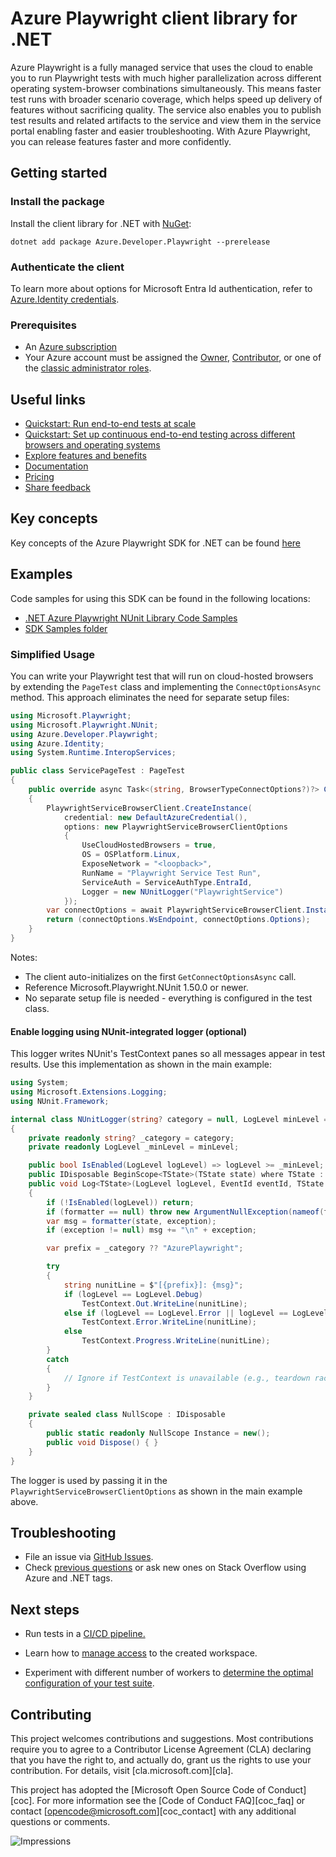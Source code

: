 # Azure Playwright client library for .NET

Azure Playwright is a fully managed service that uses the cloud to enable you to run Playwright tests with much higher parallelization across different operating system-browser combinations simultaneously. This means faster test runs with broader scenario coverage, which helps speed up delivery of features without sacrificing quality. The service also enables you to publish test results and related artifacts to the service and view them in the service portal enabling faster and easier troubleshooting. With Azure Playwright, you can release features faster and more confidently.

## Getting started

### Install the package

Install the client library for .NET with [NuGet](https://www.nuget.org/):

```dotnetcli
dotnet add package Azure.Developer.Playwright --prerelease
```

### Authenticate the client

To learn more about options for Microsoft Entra Id authentication, refer to [Azure.Identity credentials](https://github.com/Azure/azure-sdk-for-net/tree/main/sdk/identity/Azure.Identity#credentials).

### Prerequisites

- An [Azure subscription](https://azure.microsoft.com/free/dotnet/)
- Your Azure account must be assigned the [Owner](https://learn.microsoft.com/azure/role-based-access-control/built-in-roles#owner), [Contributor](https://learn.microsoft.com/azure/role-based-access-control/built-in-roles#contributor), or one of the [classic administrator roles](https://learn.microsoft.com/azure/role-based-access-control/rbac-and-directory-admin-roles#classic-subscription-administrator-roles).

## Useful links
- [Quickstart: Run end-to-end tests at scale](https://aka.ms/pww/docs/quickstart)
- [Quickstart: Set up continuous end-to-end testing across different browsers and operating systems](https://aka.ms/pww/docs/ci)
- [Explore features and benefits](https://aka.ms/pww/docs/about)
- [Documentation](https://aka.ms/pww/docs)
- [Pricing](https://aka.ms/pww/docs/pricing)
- [Share feedback](https://aka.ms/pww/docs/feedback)

## Key concepts

Key concepts of the Azure Playwright SDK for .NET can be found [here](https://aka.ms/pww/docs/overview)

## Examples

Code samples for using this SDK can be found in the following locations:
- [.NET Azure Playwright NUnit Library Code Samples](https://aka.ms/pww/samples)
- [SDK Samples folder](https://github.com/Azure/azure-sdk-for-net/tree/main/sdk/loadtestservice/Azure.Developer.Playwright/samples)

### Simplified Usage

You can write your Playwright test that will run on cloud-hosted browsers by extending the `PageTest` class and implementing the `ConnectOptionsAsync` method. This approach eliminates the need for separate setup files:

```C# Snippet:ServicePageTest
using Microsoft.Playwright;
using Microsoft.Playwright.NUnit;
using Azure.Developer.Playwright;
using Azure.Identity;
using System.Runtime.InteropServices;

public class ServicePageTest : PageTest
{
    public override async Task<(string, BrowserTypeConnectOptions?)?> ConnectOptionsAsync()
    {
        PlaywrightServiceBrowserClient.CreateInstance(
            credential: new DefaultAzureCredential(),
            options: new PlaywrightServiceBrowserClientOptions
            {
                UseCloudHostedBrowsers = true,
                OS = OSPlatform.Linux,
                ExposeNetwork = "<loopback>",
                RunName = "Playwright Service Test Run",
                ServiceAuth = ServiceAuthType.EntraId,
                Logger = new NUnitLogger("PlaywrightService")
            });
        var connectOptions = await PlaywrightServiceBrowserClient.Instance.GetConnectOptionsAsync<BrowserTypeConnectOptions>();
        return (connectOptions.WsEndpoint, connectOptions.Options);
    }
}
```

Notes:
- The client auto-initializes on the first `GetConnectOptionsAsync` call.
- Reference Microsoft.Playwright.NUnit 1.50.0 or newer.
- No separate setup file is needed - everything is configured in the test class.



#### Enable logging using NUnit-integrated logger (optional)

This logger writes NUnit's TestContext panes so all messages appear in test results. Use this implementation as shown in the main example:

```C# Snippet:NUnitLogger
using System;
using Microsoft.Extensions.Logging;
using NUnit.Framework;

internal class NUnitLogger(string? category = null, LogLevel minLevel = LogLevel.Information) : ILogger
{
    private readonly string? _category = category;
    private readonly LogLevel _minLevel = minLevel;

    public bool IsEnabled(LogLevel logLevel) => logLevel >= _minLevel;
    public IDisposable BeginScope<TState>(TState state) where TState : notnull => NullScope.Instance;
    public void Log<TState>(LogLevel logLevel, EventId eventId, TState state, Exception? exception, Func<TState, Exception?, string> formatter)
    {
        if (!IsEnabled(logLevel)) return;
        if (formatter == null) throw new ArgumentNullException(nameof(formatter));
        var msg = formatter(state, exception);
        if (exception != null) msg += "\n" + exception;

        var prefix = _category ?? "AzurePlaywright";

        try
        {
            string nunitLine = $"[{prefix}]: {msg}";
            if (logLevel == LogLevel.Debug)
                TestContext.Out.WriteLine(nunitLine);
            else if (logLevel == LogLevel.Error || logLevel == LogLevel.Critical)
                TestContext.Error.WriteLine(nunitLine);
            else
                TestContext.Progress.WriteLine(nunitLine);
        }
        catch
        {
            // Ignore if TestContext is unavailable (e.g., teardown race)
        }
    }

    private sealed class NullScope : IDisposable
    {
        public static readonly NullScope Instance = new();
        public void Dispose() { }
    }
}
```

The logger is used by passing it in the `PlaywrightServiceBrowserClientOptions` as shown in the main example above.


## Troubleshooting

-   File an issue via [GitHub Issues](https://github.com/Azure/azure-sdk-for-net/issues).
-   Check [previous questions](https://stackoverflow.com/questions/tagged/azure+.net) or ask new ones on Stack Overflow using Azure and .NET tags.

## Next steps

- Run tests in a [CI/CD pipeline.](https://aka.ms/pww/docs/configure-pipeline)

- Learn how to [manage access](https://aka.ms/pww/docs/manage-access) to the created workspace.

- Experiment with different number of workers to [determine the optimal configuration of your test suite](https://aka.ms/pww/docs/parallelism).

## Contributing

This project welcomes contributions and suggestions.  Most contributions require
you to agree to a Contributor License Agreement (CLA) declaring that you have
the right to, and actually do, grant us the rights to use your contribution. For
details, visit [cla.microsoft.com][cla].

This project has adopted the [Microsoft Open Source Code of Conduct][coc].
For more information see the [Code of Conduct FAQ][coc_faq] or contact
[opencode@microsoft.com][coc_contact] with any additional questions or comments.

![Impressions](https://azure-sdk-impressions.azurewebsites.net/api/impressions/azure-sdk-for-net/sdk/loadtestservice/Azure.Developer.Playwright/README.png)